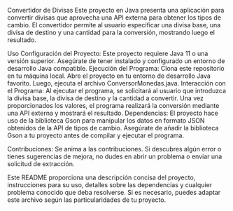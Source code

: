 Convertidor de Divisas Este proyecto en Java presenta una aplicación para convertir divisas que aprovecha una API externa para obtener los tipos de cambio. El convertidor permite al usuario especificar una divisa base, una divisa de destino y una cantidad para la conversión, mostrando luego el resultado.

Uso Configuración del Proyecto: Este proyecto requiere Java 11 o una versión superior. Asegúrate de tener instalado y configurado un entorno de desarrollo Java compatible. Ejecución del Programa: Clona este repositorio en tu máquina local. Abre el proyecto en tu entorno de desarrollo Java favorito. Luego, ejecuta el archivo ConversorMonedas.java. Interacción con el Programa: Al ejecutar el programa, se solicitará al usuario que introduzca la divisa base, la divisa de destino y la cantidad a convertir. Una vez proporcionados los valores, el programa realizará la conversión mediante una API externa y mostrará el resultado. Dependencias: El proyecto hace uso de la biblioteca Gson para manipular los datos en formato JSON obtenidos de la API de tipos de cambio. Asegúrate de añadir la biblioteca Gson a tu proyecto antes de compilar y ejecutar el programa.

Contribuciones: Se anima a las contribuciones. Si descubres algún error o tienes sugerencias de mejora, no dudes en abrir un problema o enviar una solicitud de extracción.

Este README proporciona una descripción concisa del proyecto, instrucciones para su uso, detalles sobre las dependencias y cualquier problema conocido que deba resolverse. Si es necesario, puedes adaptar este archivo según las particularidades de tu proyecto.


